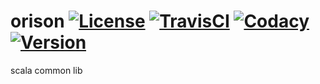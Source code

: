 # orison [![License][licenseImg]][licenseLink] [![TravisCI][travisCiImg]][travisCiLink] [![Codacy][codacyImg]][codacyLink] [![Version][versionImg]][versionLink]

scala common lib

[licenseImg]: https://img.shields.io/badge/License-MPL%202.0-green.svg
[licenseLink]: LICENSE

[travisCiImg]: https://travis-ci.org/zhaihao/orison.svg?branch=master
[travisCiLink]: https://travis-ci.org/zhaihao/orison

[codacyImg]: https://api.codacy.com/project/badge/Grade/cc8bd14b425b4dafa2f69b3f894db063
[codacyLink]: https://app.codacy.com/project/zhaihao/orison/dashboard

[versionImg]: https://img.shields.io/badge/maven-v0.0.32-519dd9.svg
[versionLink]: https://mvnrepository.com/artifact/me.ooon/orison_2.12/0.0.32